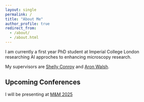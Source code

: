```yaml
---
layout: single
permalink: /
title: "About Me"
author_profile: true
redirect_from: 
  - /about/
  - /about.html
---
```


I am currently a first year PhD student at Imperial College London researching AI approches to enhancing microscopy research. 

My supervisors are [Shelly Conroy](https://scholar.google.com/citations?user=0aF8gNcAAAAJ&hl=en) and [Aron Walsh](https://scholar.google.com/citations?hl=en&user=Ktvn91gAAAAJ).

## Upcoming Conferences 
I will be presenting at [M&M 2025](https://mmconference.microscopy.org)

